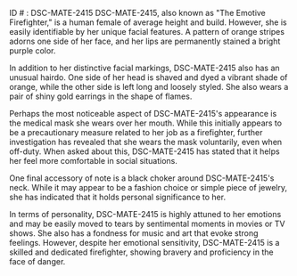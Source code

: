 ID # : DSC-MATE-2415
DSC-MATE-2415, also known as "The Emotive Firefighter," is a human female of average height and build. However, she is easily identifiable by her unique facial features. A pattern of orange stripes adorns one side of her face, and her lips are permanently stained a bright purple color.

In addition to her distinctive facial markings, DSC-MATE-2415 also has an unusual hairdo. One side of her head is shaved and dyed a vibrant shade of orange, while the other side is left long and loosely styled. She also wears a pair of shiny gold earrings in the shape of flames.

Perhaps the most noticeable aspect of DSC-MATE-2415's appearance is the medical mask she wears over her mouth. While this initially appears to be a precautionary measure related to her job as a firefighter, further investigation has revealed that she wears the mask voluntarily, even when off-duty. When asked about this, DSC-MATE-2415 has stated that it helps her feel more comfortable in social situations.

One final accessory of note is a black choker around DSC-MATE-2415's neck. While it may appear to be a fashion choice or simple piece of jewelry, she has indicated that it holds personal significance to her.

In terms of personality, DSC-MATE-2415 is highly attuned to her emotions and may be easily moved to tears by sentimental moments in movies or TV shows. She also has a fondness for music and art that evoke strong feelings. However, despite her emotional sensitivity, DSC-MATE-2415 is a skilled and dedicated firefighter, showing bravery and proficiency in the face of danger.